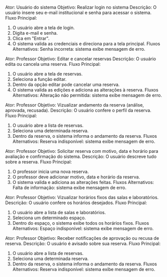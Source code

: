 Ator: Usuário do sistema
Objetivo: Realizar login no sistema
Descrição: O usuário insere seu e-mail institucional e senha para acessar o sistema.
Fluxo Principal:
1. O usuário abre a tela de login.
2. Digita e-mail e senha.
3. Clica em "Entrar".
4. O sistema valida as credenciais e direciona para a tela principal.
Fluxos Alternativos:
Senha incorreta: sistema exibe mensagem de erro.

Ator: Professor
Objetivo: Editar e cancelar reservas
Descrição: O usuário edita ou cancela uma reserva.
Fluxo Principal:
1. O usuário abre a tela de reservas.
2. Seleciona a função editar.
3. Dentro da opção editar pode cancelar uma reserva.
4. O sistema valida as edições e adiciona as alterações à reserva.
Fluxos Alternativos:
Alteração não permitida: sistema exibe mensagem de erro.

Ator: Professor
Objetivo: Vizualizar andamento da reserva (análise, aprovada, recusada).
Descrição: O usuário confere o perfil da reserva.
Fluxo Principal:
1. O usuário abre a lista de reservas.
2. Seleciona uma determinada reserva.
3. Dentro da reserva, o sistema informa o andamento da reserva.
Fluxos Alternativos:
Reserva indisponível: sistema exibe mensagem de erro.

Ator: Professor
Objetivo: Solicitar reserva com motivo, data e horário para avaliação e confirmação do sistema.
Descrição: O usuário descreve tudo sobre a reserva.
Fluxo Principal:
1. O professor inicia uma nova reserva.
2. O professor deve adicionar motivo, data e horário da reserva.
3. O sistema valida e adiciona as alterações feitas.
Fluxos Alternativos:
Falta de informação: sistema exibe mensagem de erro.

Ator: Professor
Objetivo: Vizualizar horários fixos das salas e laboratórios.
Descrição: O usuário confere os horários desejados.
Fluxo Principal:
1. O usuário abre a lista de salas e laboratórios.
2. Seleciona um determinado espaço.
3. Dentro do espaço, o sistema exibe todos os horários fixos.
Fluxos Alternativos:
Espaço indisponível: sistema exibe mensagem de erro.

Ator: Professor
Objetivo: Receber notificações de aprovação ou recusa de reserva.
Descrição: O usuário é avisado sobre sua reserva.
Fluxo Principal:
1. O usuário abre a lista de reservas.
2. Seleciona uma determinada reserva.
3. Dentro da reserva, o sistema informa o andamento da reserva.
Fluxos Alternativos:
Reserva indisponível: sistema exibe mensagem de erro.
